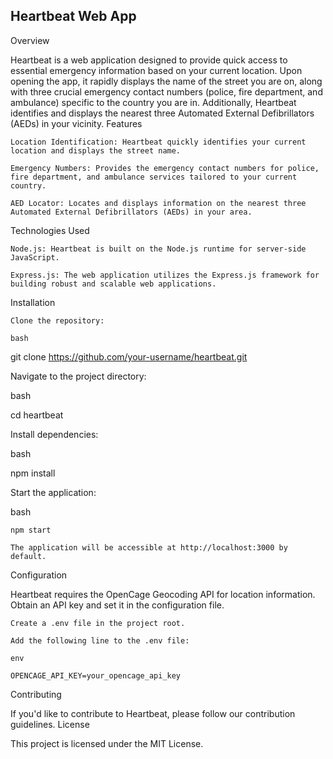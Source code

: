 ## Heartbeat Web App
Overview

Heartbeat is a web application designed to provide quick access to essential emergency information based on your current location. Upon opening the app, it rapidly displays the name of the street you are on, along with three crucial emergency contact numbers (police, fire department, and ambulance) specific to the country you are in. Additionally, Heartbeat identifies and displays the nearest three Automated External Defibrillators (AEDs) in your vicinity.
Features

    Location Identification: Heartbeat quickly identifies your current location and displays the street name.

    Emergency Numbers: Provides the emergency contact numbers for police, fire department, and ambulance services tailored to your current country.

    AED Locator: Locates and displays information on the nearest three Automated External Defibrillators (AEDs) in your area.

Technologies Used

    Node.js: Heartbeat is built on the Node.js runtime for server-side JavaScript.

    Express.js: The web application utilizes the Express.js framework for building robust and scalable web applications.

Installation

    Clone the repository:

    bash

git clone https://github.com/your-username/heartbeat.git

Navigate to the project directory:

bash

cd heartbeat

Install dependencies:

bash

npm install

Start the application:

bash

    npm start

    The application will be accessible at http://localhost:3000 by default.

Configuration

Heartbeat requires the OpenCage Geocoding API for location information. Obtain an API key and set it in the configuration file.

    Create a .env file in the project root.

    Add the following line to the .env file:

    env

    OPENCAGE_API_KEY=your_opencage_api_key

Contributing

If you'd like to contribute to Heartbeat, please follow our contribution guidelines.
License

This project is licensed under the MIT License.
